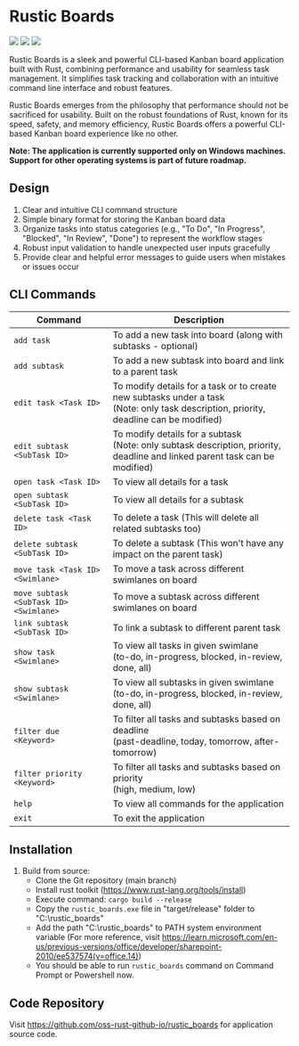 # Rustic Boards

![](https://img.shields.io/badge/license-MIT-green)
![](https://img.shields.io/badge/powered%20by-Rust-blue)
![](https://img.shields.io/badge/crates.io-v0.1.0-blue
)

Rustic Boards is a sleek and powerful CLI-based Kanban board application built with Rust, combining performance and usability for seamless task management. 
It simplifies task tracking and collaboration with an intuitive command line interface and robust features.

Rustic Boards emerges from the philosophy that performance should not be sacrificed for usability. 
Built on the robust foundations of Rust, known for its speed, safety, and memory efficiency, Rustic Boards offers a powerful CLI-based Kanban board experience like no other.

**Note: The application is currently supported only on Windows machines. Support for other operating systems is part of future roadmap.**

## Design

1. Clear and intuitive CLI command structure
2. Simple binary format for storing the Kanban board data
3. Organize tasks into status categories (e.g., "To Do", "In Progress", "Blocked", "In Review", "Done") to represent the workflow stages
4. Robust input validation to handle unexpected user inputs gracefully
5. Provide clear and helpful error messages to guide users when mistakes or issues occur

## CLI Commands

| Command | Description |
| ------- | ----------- |
| `add task` | To add a new task into board (along with subtasks - optional) |
| `add subtask` | To add a new subtask into board and link to a parent task |
| `edit task <Task ID>` | To modify details for a task or to create new subtasks under a task <br> (Note: only task description, priority, deadline can be modified) |
| `edit subtask <SubTask ID>` | To modify details for a subtask <br> (Note: only subtask description, priority, deadline and linked parent task can be modified) |
| `open task <Task ID>` | To view all details for a task |
| `open subtask <SubTask ID>` | To view all details for a subtask |
| `delete task <Task ID>` | To delete a task (This will delete all related subtasks too) |
| `delete subtask <SubTask ID>` | To delete a subtask (This won't have any impact on the parent task) |
| `move task <Task ID> <Swimlane>` | To move a task across different swimlanes on board |
| `move subtask <SubTask ID> <Swimlane>` | To move a subtask across different swimlanes on board |
| `link subtask <SubTask ID>` | To link a subtask to different parent task |
| `show task <Swimlane>` | To view all tasks in given swimlane <br> (to-do, in-progress, blocked, in-review, done, all) |
| `show subtask <Swimlane>` | To view all subtasks in given swimlane <br> (to-do, in-progress, blocked, in-review, done, all) |
| `filter due <Keyword>` | To filter all tasks and subtasks based on deadline <br> (past-deadline, today, tomorrow, after-tomorrow) |
| `filter priority <Keyword>` | To filter all tasks and subtasks based on priority <br> (high, medium, low) |
| `help` | To view all commands for the application |
| `exit` | To exit the application |

## Installation

1. Build from source:
   - Clone the Git repository (main branch)
   - Install rust toolkit (<https://www.rust-lang.org/tools/install>)
   - Execute command: `cargo build --release`
   - Copy the `rustic_boards.exe` file in "target/release" folder to "C:\rustic_boards"
   - Add the path "C:\rustic_boards" to PATH system environment variable (For more reference, visit <https://learn.microsoft.com/en-us/previous-versions/office/developer/sharepoint-2010/ee537574(v=office.14)>)
   - You should be able to run `rustic_boards` command on Command Prompt or Powershell now.

## Code Repository

Visit <https://github.com/oss-rust-github-io/rustic_boards> for application source code.
